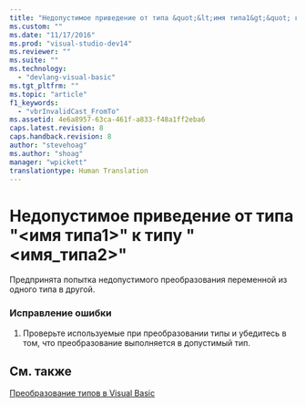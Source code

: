```yaml
---
title: "Недопустимое приведение от типа &quot;&lt;имя типа1&gt;&quot; к типу &quot;&lt;имя_типа2&gt;&quot; | Microsoft Docs"
ms.custom: ""
ms.date: "11/17/2016"
ms.prod: "visual-studio-dev14"
ms.reviewer: ""
ms.suite: ""
ms.technology: 
  - "devlang-visual-basic"
ms.tgt_pltfrm: ""
ms.topic: "article"
f1_keywords: 
  - "vbrInvalidCast_FromTo"
ms.assetid: 4e6a8957-63ca-461f-a833-f48a1ff2eba6
caps.latest.revision: 8
caps.handback.revision: 8
author: "stevehoag"
ms.author: "shoag"
manager: "wpickett"
translationtype: Human Translation
---
```

# Недопустимое приведение от типа &quot;&lt;имя типа1&gt;&quot; к типу &quot;&lt;имя_типа2&gt;&quot;
Предпринята попытка недопустимого преобразования переменной из одного типа в другой.  
  
### Исправление ошибки  
  
1.  Проверьте используемые при преобразовании типы и убедитесь в том, что преобразование выполняется в допустимый тип.  
  
## См. также  
 [Преобразование типов в Visual Basic](../../visual-basic/programming-guide/language-features/data-types/type-conversions.md)